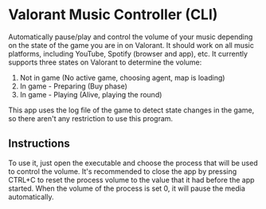 # Valorant Music Controller (CLI)
Automatically pause/play and control the volume of your music depending on the state of the game you are in on Valorant. It should work on all music platforms, including YouTube, Spotify (browser and app), etc.
It currently supports three states on Valorant to determine the volume:
1. Not in game (No active game, choosing agent, map is loading)
2. In game - Preparing (Buy phase)
3. In game - Playing (Alive, playing the round)

This app uses the log file of the game to detect state changes in the game, so there aren't any restriction to use this program.

## Instructions
To use it, just open the executable and choose the process that will be used to control the volume. It's recommended to close the app by pressing CTRL+C to reset the process volume to the value that it had before the app started.
When the volume of the process is set 0, it will pause the media automatically.
